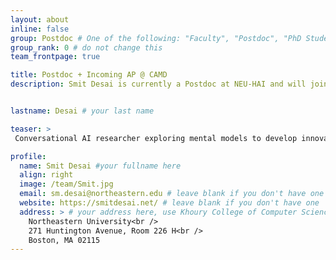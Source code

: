 ```yaml
---
layout: about
inline: false
group: Postdoc # One of the following: "Faculty", "Postdoc", "PhD Student", "Visiting Scholar/Student", "Research Assistant"
group_rank: 0 # do not change this
team_frontpage: true

title: Postdoc + Incoming AP @ CAMD
description: Smit Desai is currently a Postdoc at NEU-HAI and will join the College of Art, Media and Design (CAMD) as an Assistant Professor in July 2025, with a joint appointment in Art+Design and Communication Studies and an affiliated appointment at Khoury College of Computer Science. Prior to this role, he will serve as a Postdoctoral Research Associate at CAMD. Smit received his Ph.D. from the School of Information Sciences at the University of Illinois, Urbana-Champaign. A specialist in conversational AI, his primary research focus centers on understanding the mental models of users as they engage with conversational agents, utilizing innovative research techniques such as metaphor analysis. He leverages this valuable insight to advance the development of conversational agents in diverse social roles, including teachers and storytellers. Smit was a Provocation Papers Co-Chair at the ACM Conversational User Interfaces (CUI) 2024 conference in Luxembourg. His research has yielded publications in esteemed HCI forums like the ACM Conference on Human Factors in Computing Systems (CHI), Transactions on Computer-Human Interaction (TOCHI), and the Conference on Computer-Supported Cooperative Work and Social Computing (CSCW).


lastname: Desai # your last name 

teaser: >
 Conversational AI researcher exploring mental models to develop innovative technologies that support, rather than mimic, humans in need. Incoming Assistant Professor @ CAMD, with an affiliate appointment in Khoury CS.

profile:
  name: Smit Desai #your fullname here
  align: right
  image: /team/Smit.jpg
  email: sm.desai@northeastern.edu # leave blank if you don't have one
  website: https://smitdesai.net/ # leave blank if you don't have one
  address: > # your address here, use Khoury College of Computer Sciences as the default
    Northeastern University<br />
    271 Huntington Avenue, Room 226 H<br />
    Boston, MA 02115
---
```

